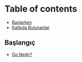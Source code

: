 # Table of contents

* [Başlarken](README.md)
* [Katkıda Bulunanlar](katkida-bulunanlar.md)

## Başlangıç

* [Go Nedir?](baslangic/go-nedir.md)
